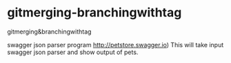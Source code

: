 # gitmerging-branchingwithtag
gitmerging&amp;branchingwithtag

swagger json parser program 
http://petstore.swagger.io)
This will take input swagger json parser and show output of pets.
